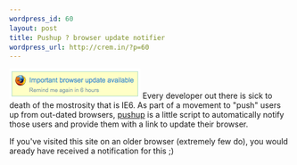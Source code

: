 ```yaml
--- 
wordpress_id: 60
layout: post
title: Pushup ? browser update notifier
wordpress_url: http://crem.in/?p=60
---
```

<img class="no-border" title="Pushup browser nofitication" src="/images/content/picture-1.png" alt="" width="235" height="54" />
Every developer out there is sick to death of the mostrosity that is IE6. As part of a movement to "push" users up from out-dated browsers, <a title="pushuptheweb" href="http://pushuptheweb.com" target="_blank">pushup</a> is a little script to automatically notify those users and provide them with a link to update their browser.

If you've visited this site on an older browser (extremely few do), you would aready have received a notification for this ;)
